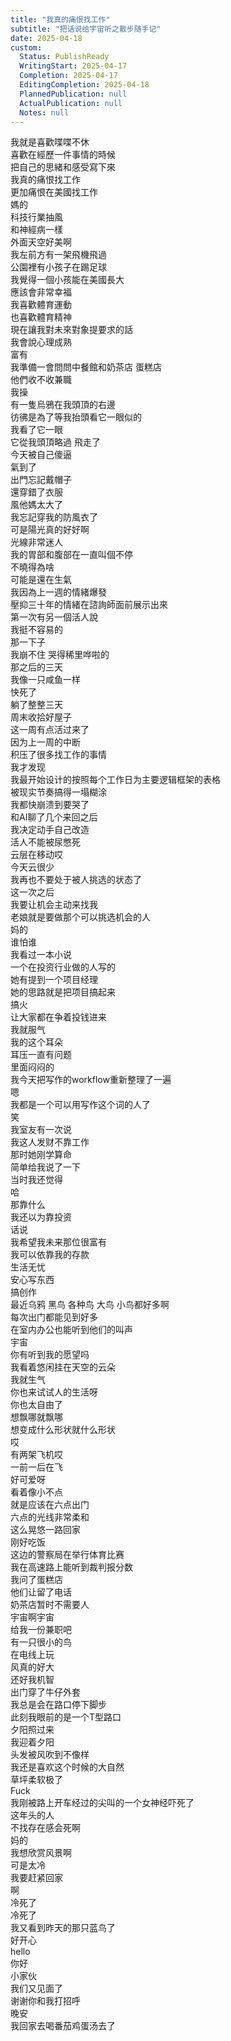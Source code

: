 ```yaml
---  
title: "我真的痛恨找工作"  
subtitle: "把话说给宇宙听之散步随手记"  
date: 2025-04-18  
custom:  
  Status: PublishReady  
  WritingStart: 2025-04-17  
  Completion: 2025-04-17  
  EditingCompletion: 2025-04-18  
  PlannedPublication: null  
  ActualPublication: null  
  Notes: null  
---      
```

我就是喜歡喋喋不休      
喜歡在經歷一件事情的時候    
把自己的思緒和感受寫下來      
我真的痛恨找工作    
更加痛恨在美國找工作      
媽的    
科技行業抽風    
和神經病一樣      
外面天空好美啊    
我左前方有一架飛機飛過      
公園裡有小孩子在踢足球      
我覺得一個小孩能在美國長大    
應該會非常幸福      
我喜歡體育運動    
也喜歡體育精神      
現在讓我對未來對象提要求的話    
我會說心理成熟    
富有      
我準備一會問問中餐館和奶茶店 蛋糕店    
他們收不收兼職      
我操    
有一隻烏鴉在我頭頂的右邊    
彷彿是為了等我抬頭看它一眼似的    
我看了它一眼    
它從我頭頂略過 飛走了      
今天被自己傻逼    
氣到了    
出門忘記戴帽子    
還穿錯了衣服      
風他媽太大了    
我忘記穿我的防風衣了    
可是陽光真的好好啊    
光線非常迷人      
我的胃部和腹部在一直叫個不停    
不曉得為啥    
可能是還在生氣      
我因為上一週的情緒爆發    
壓抑三十年的情緒在諮詢師面前展示出來    
第一次有另一個活人說    
我挺不容易的    
那一下子    
我崩不住 哭得稀里哗啦的      
那之后的三天    
我像一只咸鱼一样    
快死了    
躺了整整三天      
周末收拾好屋子    
这一周有点活过来了      
因为上一周的中断    
积压了很多找工作的事情      
我才发现    
我最开始设计的按照每个工作日为主要逻辑框架的表格    
被现实节奏搞得一塌糊涂    
我都快崩溃到要哭了      
和AI聊了几个来回之后    
我决定动手自己改造      
活人不能被尿憋死      
云层在移动哎    
今天云很少      
我再也不要处于被人挑选的状态了    
这一次之后    
我要让机会主动来找我    
老娘就是要做那个可以挑选机会的人    
妈的    
谁怕谁      
我看过一本小说    
一个在投资行业做的人写的    
她有提到一个项目经理    
她的思路就是把项目搞起来    
搞火    
让大家都在争着投钱进来      
我就服气    
我的这个耳朵    
耳压一直有问题    
里面闷闷的      
我今天把写作的workflow重新整理了一遍    
嗯    
我都是一个可以用写作这个词的人了    
笑      
我室友有一次说    
我这人发财不靠工作    
那时她刚学算命    
简单给我说了一下    
当时我还觉得    
哈    
那靠什么    
我还以为靠投资      
话说    
我希望我未来那位很富有    
我可以依靠我的存款    
生活无忧    
安心写东西    
搞创作      
最近乌鸦 黑鸟 各种鸟 大鸟 小鸟都好多啊    
每次出门都能见到好多    
在室内办公也能听到他们的叫声      
宇宙    
你有听到我的愿望吗      
我看着悠闲挂在天空的云朵    
我就生气    
你也来试试人的生活呀    
你也太自由了    
想飘哪就飘哪    
想变成什么形状就什么形状      
哎    
有两架飞机哎    
一前一后在飞    
好可爱呀    
看着像小不点      
就是应该在六点出门    
六点的光线非常柔和    
这么晃悠一路回家    
刚好吃饭      
这边的警察局在举行体育比赛    
我在高速路上能听到裁判报分数      
我问了蛋糕店    
他们让留了电话    
奶茶店暂时不需要人      
宇宙啊宇宙    
给我一份兼职吧      
有一只很小的鸟    
在电线上玩      
风真的好大    
还好我机智    
出门穿了牛仔外套      
我总是会在路口停下脚步    
此刻我眼前的是一个T型路口    
夕阳照过来    
我迎着夕阳    
头发被风吹到不像样    
我还是喜欢这个时候的大自然    
草坪柔软极了      
Fuck    
我刚被路上开车经过的尖叫的一个女神经吓死了    
这年头的人    
不找存在感会死啊    
妈的      
我想欣赏风景啊    
可是太冷    
我要赶紧回家      
啊    
冷死了    
冷死了      
我又看到昨天的那只蓝鸟了    
好开心    
hello    
你好    
小家伙    
我们又见面了    
谢谢你和我打招呼      
晚安    
我回家去喝番茄鸡蛋汤去了      
  